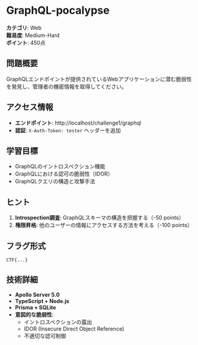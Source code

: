# GraphQL-pocalypse

**カテゴリ**: Web  
**難易度**: Medium-Hard  
**ポイント**: 450点  

## 問題概要

GraphQLエンドポイントが提供されているWebアプリケーションに潜む脆弱性を発見し、管理者の機密情報を取得してください。

## アクセス情報

- **エンドポイント**: http://localhost/challenge1/graphql
- **認証**: `X-Auth-Token: tester` ヘッダーを追加

## 学習目標

- GraphQLのイントロスペクション機能
- GraphQLにおける認可の脆弱性（IDOR）
- GraphQLクエリの構造と攻撃手法

## ヒント

1. **Introspection調査**: GraphQLスキーマの構造を把握する（-50 points）
2. **権限昇格**: 他のユーザーの情報にアクセスする方法を考える（-100 points）

## フラグ形式

`CTF{...}`

## 技術詳細

- **Apollo Server 5.0**
- **TypeScript + Node.js**
- **Prisma + SQLite**
- **意図的な脆弱性**: 
  - イントロスペクションの露出
  - IDOR (Insecure Direct Object Reference)
  - 不適切な認可制御
